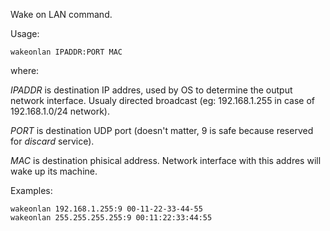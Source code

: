 Wake on LAN command.

Usage:

```
wakeonlan IPADDR:PORT MAC
```

where:

*IPADDR* is destination IP addres, used by OS to determine the output network
interface. Usualy directed broadcast (eg: 192.168.1.255 in case of
192.168.1.0/24 network).  

*PORT* is destination UDP port (doesn't matter, 9 is safe because reserved for
*discard* service).

*MAC* is destination phisical address. Network interface with this addres will
wake up its machine.

Examples:

```
wakeonlan 192.168.1.255:9 00-11-22-33-44-55
wakeonlan 255.255.255.255:9 00:11:22:33:44:55
```
